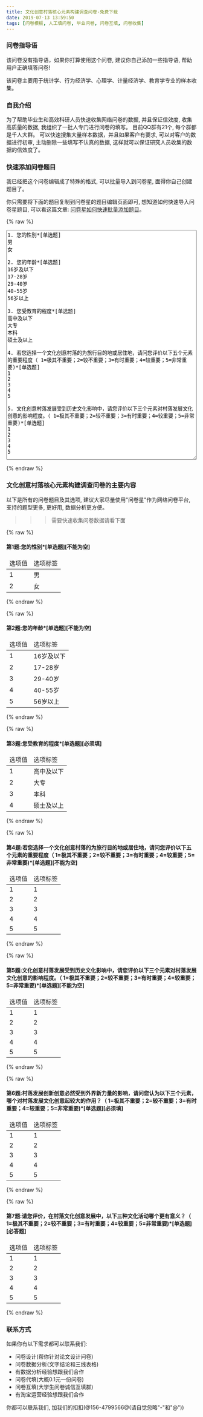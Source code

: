```yaml
---
title: 文化创意村落核心元素构建调查问卷-免费下载
date: 2019-07-13 13:59:50
tags: [问卷模板, 人工填问卷, 毕业问卷, 问卷互填, 问卷收集]
---
```


### 问卷指导语

该问卷没有指导语，如果你打算使用这个问卷, 建议你自己添加一些指导语, 帮助用户正确填答问卷!

该问卷主要用于统计学、行为经济学、心理学、计量经济学、教育学专业的样本收集。

<!-- more -->


### 自我介绍

为了帮助毕业生和高效科研人员快速收集网络问卷的数据, 并且保证信效度, 收集高质量的数据, 我组织了一批人专门进行问卷的填写。
目前QQ群有21个, 每个群都是千人大群。 可以快速搜集大量样本数据，并且如果客户有要求, 可以对客户的数据进行初审, 
主动删除一些填写不认真的数据, 这样就可以保证研究人员收集的数据的信效度了。



### 快速添加问卷题目

我已经把这个问卷编辑成了特殊的格式, 可以批量导入到问卷星, 面得你自己创建题目了。

你只需要将下面的题目复制到问卷星的题目编辑页面即可, 想知道如何快速导入问卷星题目, 可以看这篇文章: [问卷星如何快速批量添加题目](https://mlln.cn/2019/06/01/%E9%97%AE%E5%8D%B7%E6%98%9F%E5%A6%82%E4%BD%95%E5%BF%AB%E9%80%9F%E6%B7%BB%E5%8A%A0%E6%89%B9%E9%87%8F%E9%A2%98%E7%9B%AE/index.html)。

{% raw %}
<textarea rows="40" style="width: 100%;">1. 您的性别*[单选题]
男
女

2. 您的年龄*[单选题]
16岁及以下
17-28岁
29-40岁
40-55岁
56岁以上

3. 您受教育的程度*[单选题]
高中及以下
大专
本科
硕士及以上

4. 若您选择一个文化创意村落的为旅行目的地或居住地，请问您评价以下五个元素的重要程度（ 1=极其不重要；2=较不重要；3=有时重要；4=较重要；5=非常重要)*[单选题]
1
2
3
4
5

5. 文化创意村落发展受到历史文化影响中，请您评价以下三个元素对村落发展文化创意的影响程度。（ 1=极其不重要；2=较不重要；3=有时重要；4=较重要；5=非常重要)*[单选题]
1
2
3
4
5

6. 村落发展创新创意必然受到外界新力量的影响，请问您认为以下三个元素，哪个对村落发展文化创意起较大的作用？（ 1=极其不重要；2=较不重要；3=有时重要；4=较重要；5=非常重要)*[单选题]
1
2
3
4
5

7. 请您评价，在村落文化创意发展中，以下三种文化活动哪个更有意义？（ 1=极其不重要；2=较不重要；3=有时重要；4=较重要；5=非常重要)*[单选题]
1
2
3
4
5</textarea>
{% endraw %}

### 文化创意村落核心元素构建调查问卷的主要内容

以下是所有的问卷题目及其选项, 建议大家尽量使用"问卷星"作为网络问卷平台, 支持的题型更多, 更好用, 数据分析更方便。

>>> 需要快速收集问卷数据请看下面


{% raw %}
<div class="qitem">
<h4>第1题:您的性别*[单选题][不能为空]</h4>

<table class="table">
<thead>
<tr><td>选项值</td><td>选项标签</td></tr>
</thead>
<tbody>
<tr><td>1</td><td>男</td></tr>
<tr><td>2</td><td>女</td></tr>
</tbody>
</table>

</div>
{% endraw %}


{% raw %}
<div class="qitem">
<h4>第2题:您的年龄*[单选题][不能为空]</h4>

<table class="table">
<thead>
<tr><td>选项值</td><td>选项标签</td></tr>
</thead>
<tbody>
<tr><td>1</td><td>16岁及以下</td></tr>
<tr><td>2</td><td>17-28岁</td></tr>
<tr><td>3</td><td>29-40岁</td></tr>
<tr><td>4</td><td>40-55岁</td></tr>
<tr><td>5</td><td>56岁以上</td></tr>
</tbody>
</table>

</div>
{% endraw %}


{% raw %}
<div class="qitem">
<h4>第3题:您受教育的程度*[单选题][必须填]</h4>

<table class="table">
<thead>
<tr><td>选项值</td><td>选项标签</td></tr>
</thead>
<tbody>
<tr><td>1</td><td>高中及以下</td></tr>
<tr><td>2</td><td>大专</td></tr>
<tr><td>3</td><td>本科</td></tr>
<tr><td>4</td><td>硕士及以上</td></tr>
</tbody>
</table>

</div>
{% endraw %}


{% raw %}
<div class="qitem">
<h4>第4题:若您选择一个文化创意村落的为旅行目的地或居住地，请问您评价以下五个元素的重要程度（ 1=极其不重要；2=较不重要；3=有时重要；4=较重要；5=非常重要)*[单选题][不能为空]</h4>

<table class="table">
<thead>
<tr><td>选项值</td><td>选项标签</td></tr>
</thead>
<tbody>
<tr><td>1</td><td>1</td></tr>
<tr><td>2</td><td>2</td></tr>
<tr><td>3</td><td>3</td></tr>
<tr><td>4</td><td>4</td></tr>
<tr><td>5</td><td>5</td></tr>
</tbody>
</table>

</div>
{% endraw %}


{% raw %}
<div class="qitem">
<h4>第5题:文化创意村落发展受到历史文化影响中，请您评价以下三个元素对村落发展文化创意的影响程度。（ 1=极其不重要；2=较不重要；3=有时重要；4=较重要；5=非常重要)*[单选题][不能为空]</h4>

<table class="table">
<thead>
<tr><td>选项值</td><td>选项标签</td></tr>
</thead>
<tbody>
<tr><td>1</td><td>1</td></tr>
<tr><td>2</td><td>2</td></tr>
<tr><td>3</td><td>3</td></tr>
<tr><td>4</td><td>4</td></tr>
<tr><td>5</td><td>5</td></tr>
</tbody>
</table>

</div>
{% endraw %}


{% raw %}
<div class="qitem">
<h4>第6题:村落发展创新创意必然受到外界新力量的影响，请问您认为以下三个元素，哪个对村落发展文化创意起较大的作用？（ 1=极其不重要；2=较不重要；3=有时重要；4=较重要；5=非常重要)*[单选题][必须填]</h4>

<table class="table">
<thead>
<tr><td>选项值</td><td>选项标签</td></tr>
</thead>
<tbody>
<tr><td>1</td><td>1</td></tr>
<tr><td>2</td><td>2</td></tr>
<tr><td>3</td><td>3</td></tr>
<tr><td>4</td><td>4</td></tr>
<tr><td>5</td><td>5</td></tr>
</tbody>
</table>

</div>
{% endraw %}


{% raw %}
<div class="qitem">
<h4>第7题:请您评价，在村落文化创意发展中，以下三种文化活动哪个更有意义？（ 1=极其不重要；2=较不重要；3=有时重要；4=较重要；5=非常重要)*[单选题][必答题]</h4>

<table class="table">
<thead>
<tr><td>选项值</td><td>选项标签</td></tr>
</thead>
<tbody>
<tr><td>1</td><td>1</td></tr>
<tr><td>2</td><td>2</td></tr>
<tr><td>3</td><td>3</td></tr>
<tr><td>4</td><td>4</td></tr>
<tr><td>5</td><td>5</td></tr>
</tbody>
</table>

</div>
{% endraw %}



<!-- ---
title: 心理教育医学的问卷免费下载
date: 2019-05-23 08:59:15
tags: [问卷星, 问卷网, 问卷下载, 问卷互填, 问卷设计, 问卷模板, 毕业问卷, 问卷数据分析, 问卷代填, ]
--- -->

### 联系方式
 
如果你有以下需求都可以联系我们:

- 问卷设计(帮你针对论文设计问卷)
- 问卷数据分析(文字结论和三线表格)
- 有数据分析经验想跟我们合作
- 问卷代填(大概0.1元一份问卷)
- 问卷互填(大学生问卷诚信互填群)
- 有淘宝运营经验想跟我们合作

你都可以联系我们, 加我们的扣扣(@156-4799566@(请自觉忽略"-"和"@"))
